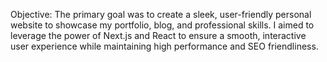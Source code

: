 Objective: The primary goal was to create a sleek, user-friendly personal website to showcase my portfolio, blog, and professional skills. I aimed to leverage the power of Next.js and React to ensure a smooth, interactive user experience while maintaining high performance and SEO friendliness.
